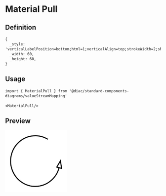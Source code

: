 # Material Pull

## Definition

```
{
  _style: 'verticalLabelPosition=bottom;html=1;verticalAlign=top;strokeWidth=2;shape=mxgraph.lean_mapping.physical_pull;pointerEvents=1;',
  _width: 60,
  _height: 60,
}
```

## Usage

```
import { MaterialPull } from '@diac/standard-components-diagrams/valueStreamMapping'

<MaterialPull/>
```

## Preview

<img src="./material-pull.png" width="200"/>
